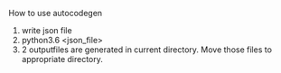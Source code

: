 How to use autocodegen
1. write json file
2. python3.6 <json_file>
3. 2 outputfiles are generated in current directory. Move those files to appropriate directory.

